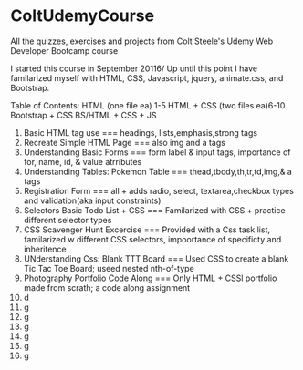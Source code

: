 # ColtUdemyCourse
All the quizzes, exercises and projects from Colt Steele's Udemy Web Developer Bootcamp course 

I started this course in September 20116/
Up until this point I have familarized myself with HTML, CSS, Javascript, jquery, animate.css, and Bootstrap.

Table of Contents:
HTML (one file ea) 1-5
HTML + CSS (two files ea)6-10
Bootstrap + CSS
BS/HTML + CSS + JS


1. Basic HTML tag use ===
                      headings, lists,emphasis,strong tags
2. Recreate Simple HTML Page ===
                      also img and a tags
3. Understanding Basic Forms ===
                      form label & input tags, importance of for, name, id, & value atrributes 
4. Understanding Tables: Pokemon Table ===
                      thead,tbody,th,tr,td,img,& a tags
5. Registration Form ===
                    all + adds radio, select, textarea,checkbox types and validation(aka input constraints)
6. Selectors Basic Todo List + CSS ===
                    Familarized with CSS + practice different selector types
7. CSS Scavenger Hunt Excercise ===
                    Provided with a Css task list, familarized w different CSS selectors, impoortance of specificty and inheritence
8. UNderstanding Css: Blank TTT Board ===
                    Used CSS to create a blank Tic Tac Toe Board; useed nested nth-of-type
9. Photography Portfolio Code Along ===
                    Only HTML + CSSl portfolio made from scrath; a code along assignment
10. d
11. g
12. g
13. g
14. g
15. g
16. g
